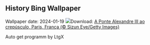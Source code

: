 ## History Bing Wallpaper
Wallpaper date: 2024-01-19
![](https://www.bing.com/th?id=OHR.ParisBridge_PT-BR5007932654_UHD.jpg&w=1000)Download: [A Ponte Alexandre III ao crepúsculo, Paris, França (© Sizun Eye/Getty Images)](https://www.bing.com/th?id=OHR.ParisBridge_PT-BR5007932654_UHD.jpg)

Auto get programm by LtgX
